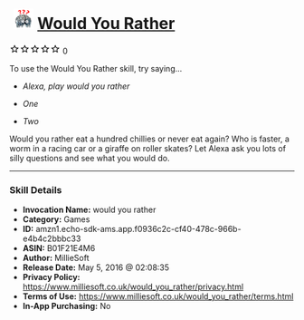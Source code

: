 # &nbsp;<img src="skill_icon" alt="Would You Rather icon" width="36"> [Would You Rather](http://alexa.amazon.com/#skills/amzn1.echo-sdk-ams.app.f0936c2c-cf40-478c-966b-e4b4c2bbbc33)
![0 stars](../../images/ic_star_border_black_18dp_1x.png)![0 stars](../../images/ic_star_border_black_18dp_1x.png)![0 stars](../../images/ic_star_border_black_18dp_1x.png)![0 stars](../../images/ic_star_border_black_18dp_1x.png)![0 stars](../../images/ic_star_border_black_18dp_1x.png) 0

To use the Would You Rather skill, try saying...

* *Alexa, play would you rather*

* *One*

* *Two*

Would you rather eat a hundred chillies or never eat again? Who is faster, a worm in a racing car or a giraffe on roller skates? Let Alexa ask you lots of silly questions and see what you would do.

***

### Skill Details

* **Invocation Name:** would you rather
* **Category:** Games
* **ID:** amzn1.echo-sdk-ams.app.f0936c2c-cf40-478c-966b-e4b4c2bbbc33
* **ASIN:** B01F21E4M6
* **Author:** MillieSoft
* **Release Date:** May 5, 2016 @ 02:08:35
* **Privacy Policy:** https://www.milliesoft.co.uk/would_you_rather/privacy.html
* **Terms of Use:** https://www.milliesoft.co.uk/would_you_rather/terms.html
* **In-App Purchasing:** No
